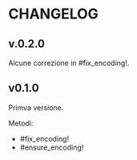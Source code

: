 # CHANGELOG

## v.0.2.0

Alcune correzione in #fix_encoding!.

## v0.1.0

Primva versione.

Metodi:

* #fix_encoding!
* #ensure_encoding!
